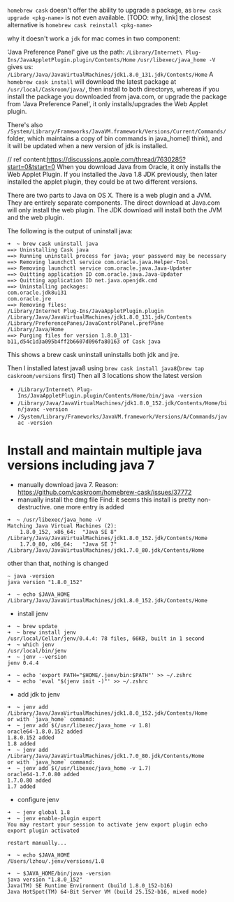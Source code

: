 `homebrew cask` doesn't offer the ability to upgrade a package, as `brew cask upgrade <pkg-name>` is not even available. [TODO: why, link]
the closest alternative is `homebrew cask reinstall <pkg-name>`

why it doesn't work
a `jdk` for mac comes in two component: 

'Java Preference Panel' give us the path:
`/Library/Internet\ Plug-Ins/JavaAppletPlugin.plugin/Contents/Home`
`/usr/libexec/java_home -V` gives us:
`/Library/Java/JavaVirtualMachines/jdk1.8.0_131.jdk/Contents/Home`
A `homebrew cask install` will download the latest package at `/usr/local/Caskroom/java/`, then install to both directorys, whereas if you install the package you downloaded from java.com, or upgrade the package from 'Java Preference Panel', it only installs/upgrades the Web Applet plugin.

There's also `/System/Library/Frameworks/JavaVM.framework/Versions/Current/Commands/` folder, which maintains a copy of bin commands in java_home(I think), and it will be updated when a new version of jdk is installed.

// ref content:https://discussions.apple.com/thread/7630285?start=0&tstart=0
When you download Java from Oracle, it only installs the Web Applet Plugin.
If you installed the Java 1.8 JDK previously, then later installed the applet plugin, they could be at two different versions.

There are two parts to Java on OS X. There is a web plugin and a JVM. They are entirely separate components.
The direct download at Java.com will only install the web plugin.
The JDK download will install both the JVM and the web plugin.

The following is the output of uninstall java:
```
➜  ~ brew cask uninstall java
==> Uninstalling Cask java
==> Running uninstall process for java; your password may be necessary
==> Removing launchctl service com.oracle.java.Helper-Tool
==> Removing launchctl service com.oracle.java.Java-Updater
==> Quitting application ID com.oracle.java.Java-Updater
==> Quitting application ID net.java.openjdk.cmd
==> Uninstalling packages:
com.oracle.jdk8u131
com.oracle.jre
==> Removing files:
/Library/Internet Plug-Ins/JavaAppletPlugin.plugin
/Library/Java/JavaVirtualMachines/jdk1.8.0_131.jdk/Contents
/Library/PreferencePanes/JavaControlPanel.prefPane
/Library/Java/Home
==> Purging files for version 1.8.0_131-b11,d54c1d3a095b4ff2b6607d096fa80163 of Cask java
```
This shows a brew cask uninstall uninstalls both jdk and jre.

Then I installed latest java8 using `brew cask install java8`(`brew tap caskroom/versions` first)
Then all 3 locations show the latest version
- `/Library/Internet\ Plug-Ins/JavaAppletPlugin.plugin/Contents/Home/bin/java -version`
- `/Library/Java/JavaVirtualMachines/jdk1.8.0_152.jdk/Contents/Home/bin/javac -version`
- `/System/Library/Frameworks/JavaVM.framework/Versions/A/Commands/javac -version`


# Install and maintain multiple java versions including java 7
- manually download java 7. Reason: https://github.com/caskroom/homebrew-cask/issues/37772
- manually install the dmg file
Find: it seems this install is pretty non-destructive.
one more entry is added
```
➜  ~ /usr/libexec/java_home -V
Matching Java Virtual Machines (2):
    1.8.0_152, x86_64:	"Java SE 8"	/Library/Java/JavaVirtualMachines/jdk1.8.0_152.jdk/Contents/Home
    1.7.0_80, x86_64:	"Java SE 7"	/Library/Java/JavaVirtualMachines/jdk1.7.0_80.jdk/Contents/Home
```
other than that, nothing is changed
```
~ java -version
java version "1.8.0_152"

➜  ~ echo $JAVA_HOME
/Library/Java/JavaVirtualMachines/jdk1.8.0_152.jdk/Contents/Home
```

- install jenv
```
➜  ~ brew update
➜  ~ brew install jenv
/usr/local/Cellar/jenv/0.4.4: 78 files, 66KB, built in 1 second
➜  ~ which jenv
/usr/local/bin/jenv
➜  ~ jenv --version
jenv 0.4.4

➜  ~ echo 'export PATH="$HOME/.jenv/bin:$PATH"' >> ~/.zshrc
➜  ~ echo 'eval "$(jenv init -)"' >> ~/.zshrc
```
- add jdk to jenv
```
➜  ~ jenv add /Library/Java/JavaVirtualMachines/jdk1.8.0_152.jdk/Contents/Home
or with `java_home` command:
➜  ~ jenv add $(/usr/libexec/java_home -v 1.8)
oracle64-1.8.0.152 added
1.8.0.152 added
1.8 added
➜  ~ jenv add /Library/Java/JavaVirtualMachines/jdk1.7.0_80.jdk/Contents/Home
or with `java_home` command:
➜  ~ jenv add $(/usr/libexec/java_home -v 1.7)
oracle64-1.7.0.80 added
1.7.0.80 added
1.7 added
```
- configure jenv
```
➜  ~ jenv global 1.8
➜  ~ jenv enable-plugin export
You may restart your session to activate jenv export plugin echo export plugin activated

restart manually...

➜  ~ echo $JAVA_HOME
/Users/lzhou/.jenv/versions/1.8

➜  ~ $JAVA_HOME/bin/java -version
java version "1.8.0_152"
Java(TM) SE Runtime Environment (build 1.8.0_152-b16)
Java HotSpot(TM) 64-Bit Server VM (build 25.152-b16, mixed mode)
```
